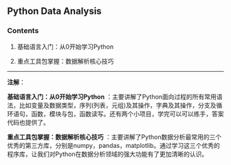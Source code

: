 ## Python  Data  Analysis

### Contents

1. 基础语言入门：从0开始学习Python

2. 重点工具包掌握：数据解析核心技巧

-------

**注解**：

**基础语言入门：从0开始学习Python** ：主要讲解了Python面向过程的所有常用语法，比如变量及数据类型，序列(列表，元组)及其操作，字典及其操作，分支及循环语句，函数，模块与包，函数读写。还有两个小项目，学完可以可以练手，答案代码也提供了。

**重点工具包掌握：数据解析核心技巧** ：主要讲解了Python数据分析最常用的三个优秀的第三方库，分别是numpy，pandas，matplotlib。通过学习这三个优秀的程序库，让我们对Python在数据分析领域的强大功能有了更加清晰的认识。


